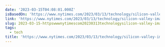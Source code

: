 ```yaml
---
date: '2023-03-15T04:08:01.000Z'
isBasedOn: 'https://www.nytimes.com/2023/03/13/technology/silicon-valley-image.html'
link: 'https://www.nytimes.com/2023/03/13/technology/silicon-valley-image.html'
slug: 2023-03-15-httpswwwnytimescom20230313technologysilicon-valley-imagehtml
tags:
  - tech
title: 'https://www.nytimes.com/2023/03/13/technology/silicon-valley-image.html'
---
```


